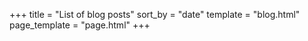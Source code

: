 +++
title = "List of blog posts"
sort_by = "date"
template = "blog.html"
page_template = "page.html"
+++
